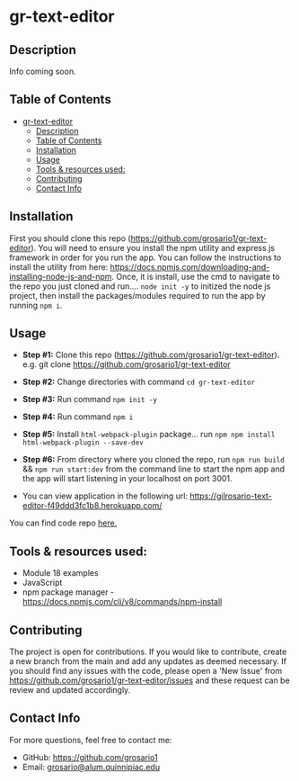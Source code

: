 # gr-text-editor
## Description

Info coming soon.


## Table of Contents
- [gr-text-editor](#gr-text-editor)
  - [Description](#description)
  - [Table of Contents](#table-of-contents)
  - [Installation](#installation)
  - [Usage](#usage)
  - [Tools \& resources used:](#tools--resources-used)
  - [Contributing](#contributing)
  - [Contact Info](#contact-info)

## Installation 

First you should clone this repo (https://github.com/grosario1/gr-text-editor). You will need to ensure you install the npm utility and express.js framework in order for you run the app. You can follow the instructions to install the utility from here: https://docs.npmjs.com/downloading-and-installing-node-js-and-npm. Once, it is install, use the cmd to navigate to the repo you just cloned and run.... `node init -y` to initized the node js project, then install the packages/modules required to run the app by running `npm i`. 

## Usage


- **Step #1:** Clone this repo (https://github.com/grosario1/gr-text-editor).  e.g. git clone https://github.com/grosario1/gr-text-editor

- **Step #2:** Change directories with command ```cd gr-text-editor```

- **Step #3:** Run command ```npm init -y```

- **Step #4:** Run command ```npm i```

- **Step #5:** Install ```html-webpack-plugin``` package... run `npm npm install html-webpack-plugin --save-dev`

- **Step #6:** From directory where you cloned the repo, run `npm run build` &&  `npm run start:dev` from the command line to start the npm app and the app will start listening in your localhost on port 3001.

- You can view application in the following url:
https://gilrosario-text-editor-f49ddd3fc1b8.herokuapp.com/


You can find code repo [here.](https://github.com/grosario1/gr-text-editor)


## Tools & resources used:

- Module 18 examples
- JavaScript
- npm package manager - https://docs.npmjs.com/cli/v8/commands/npm-install

## Contributing
The project is open for contributions. If you would like to contribute, create a new branch from the main and add any updates as deemed necessary. If you should find any issues with the code, please open a 'New Issue' from https://github.com/grosario1/gr-text-editor/issues and these request can be review and updated accordingly.

## Contact Info
For more questions, feel free to contact me:

- GitHub: https://github.com/grosario1
- Email: grosario@alum.quinnipiac.edu
